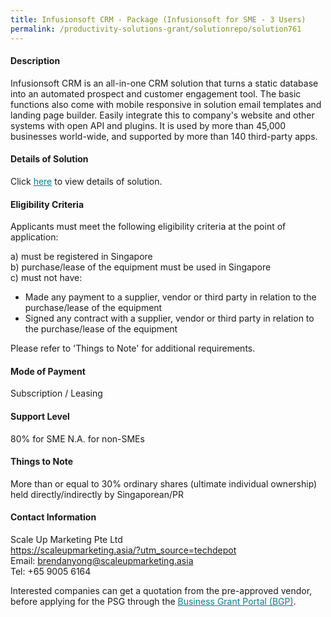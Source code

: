 ```yaml
---
title: Infusionsoft CRM - Package (Infusionsoft for SME - 3 Users)
permalink: /productivity-solutions-grant/solutionrepo/solution761
---
```


#### Description

Infusionsoft CRM is an all-in-one CRM solution that turns a static database into an automated prospect and customer engagement tool. The basic functions also come with mobile responsive in solution email templates and landing page builder. Easily integrate this to company's website and other systems with open API and plugins. It is used by more than 45,000 businesses world-wide, and supported by more than 140 third-party apps. 




#### Details of Solution

Click <a href='https://gb-assist-staging.netlify.app/images/psg/Scale_Up_Marketing_Annex_3_Part_2.pdf' style='color:#037e8a'>here</a> to view details of solution.

#### Eligibility Criteria

Applicants must meet the following eligibility criteria at the point of application:

a) must be registered in Singapore <br>
b) purchase/lease of the equipment must be used in Singapore <br>
c) must not have:
- Made any payment to a supplier, vendor or third party in relation to the purchase/lease of the equipment
- Signed any contract with a supplier, vendor or third party in relation to the purchase/lease of the equipment

Please refer to 'Things to Note' for additional requirements.

#### Mode of Payment
Subscription / Leasing

#### Support Level
80% for SME
N.A. for non-SMEs <br>

#### Things to Note
More than or equal to 30% ordinary shares (ultimate individual ownership) held directly/indirectly by Singaporean/PR

#### Contact Information
Scale Up Marketing Pte Ltd<br>https://scaleupmarketing.asia/?utm_source=techdepot<br>Email: brendanyong@scaleupmarketing.asia<br>Tel: +65 9005 6164

Interested companies can get a quotation from the pre-approved vendor, before applying for the PSG through the <a target='_blank' style='color:#037e8a' href='https://www.businessgrants.gov.sg/'>Business Grant Portal (BGP)</a>.
